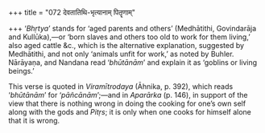 +++
title = "072 देवतातिथि-भृत्यानाम् पितॄणाम्"

+++
‘*Bhṛtya*’ stands for ‘aged parents and others’ (Medhātithi, Govindarāja
and Kullūka),—or ‘born slaves and others too old to work for them
living,’ also aged cattle &c., which is the alternative explanation,
suggested by Medhātithi, and not only ‘animals unfit for work,’ as noted
by Buhler. Nārāyaṇa, and Nandana read ‘*bhūtānām*’ and explain it as
‘goblins or living beings.’

This verse is quoted in *Viramītrodaya* (Āhnika, p. 392), which reads
‘*bhūtānām*’ for ‘*pāñcānām*’;—and in *Aparārka* (p. 146), in support of
the view that there is nothing wrong in doing the cooking for one’s own
self along with the gods and *Pitṛs*; it is only when one cooks for
himself alone that it is wrong.


